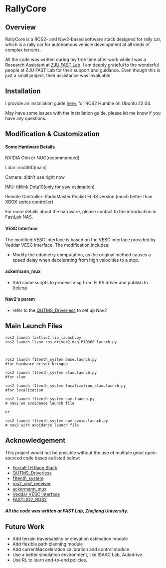 # RallyCore

## Overview
RallyCore is a ROS2- and Nav2-based software stack designed for rally car, which is a rally car for autonomous vehicle development at all kinds of complex terrains. 

All the code was written during my free time after work while I was a Research Assistant at [ZJU FAST Lab](https://github.com/ZJU-FAST-Lab). I am deeply grateful to the wonderful people at ZJU FAST Lab for their support and guidance. Even though this is just a small project, their assistance was invaluable.
## Installation

I provide an installation guide [here](install.md), for ROS2 Humble on Ubuntu 22.04.

May have some issues with the installation guide, please let me know if you have any questions.
## Modification & Customization
#### Some Hardware Details
NVIDIA Orin or NUC(recommended)

Lidar: mid360(main)

Camera: didn't use right now

IMU: fdilink Deta10(only for yaw estimation)

Remote Controller: RadioMaster Pocket ELRS version (much better than XBOX series controller) 

For more details about the hardware, please contact to the introduction in FastLab NAS.
#### VESC Interface
The modified VESC interface is based on the VESC interface provided by Veddar VESC Interface. The modification includes:
- Modify the odometry computation, as the original method causes a speed delay when decelerating from high velocities to a stop.

#### ackermann_mux
- Add some scripts to process msg from ELRS driver and publish to /teleop

#### Nav2's param
- refer to the [QUTMS_Driverless](https://github.com/QUT-Motorsport/QUTMS_Driverless) to set up Nav2

## Main Launch Files

```
ros2 launch fastlio2 lio_launch.py
ros2 launch livox_ros_driver2 msg_MID360_launch.py



ros2 launch f1tenth_system base.launch.py
#for hardware driver bringup

ros2 launch f1tenth_system slam.launch.py
#for slam 

ros2 launch f1tenth_system localization_slam.launch.py
#for localization

ros2 launch f1tenth_system nav.launch.py
# nav2 wo avoidance launch file

or

ros2 launch f1tenth_system nav_avoid.launch.py
# nav2 with avoidance launch file
```


## Acknowledgement
This project would not be possible without the use of multiple great open-sourced code bases as listed below:
- [ForzaETH Race Stack](https://github.com/ForzaETH/race_stack)
- [QUTMS_Driverless](https://github.com/QUT-Motorsport/QUTMS_Driverless)
- [f1tenth_system](https://github.com/f1tenth/f1tenth_system)
- [ros2_crsf_receiver](https://github.com/AndreyTulyakov/ros2_crsf_receiver.git)
- [ackermann_mux](https://github.com/z1047941150/ackermann_mux.git)
- [Veddar VESC Interface](https://github.com/f1tenth/vesc)
- [FASTLIO2_ROS2](https://github.com/liangheming/FASTLIO2_ROS2.git)

##### All the code was written at FAST Lab, Zhejiang University.




## Future Work
- Add terrain traversability or elevation estimation module
- Add flexible path planning module
- Add current&acceleration calibration and control module
- Use a better simulation environment, like ISAAC Lab, Autodrive.
- Use RL to learn end-to-end policies.













